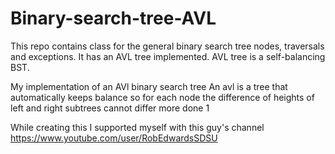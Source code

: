 # Binary-search-tree-AVL
This repo contains class for the general binary search tree nodes, traversals and exceptions. 
It has an AVL tree implemented. AVL tree is a self-balancing BST.

My implementation of an AVl binary search tree
An avl is a tree that automatically keeps balance
so for each node the difference of heights of left and right subtrees cannot differ more done 1

While creating this I supported myself with this guy's channel
https://www.youtube.com/user/RobEdwardsSDSU 
